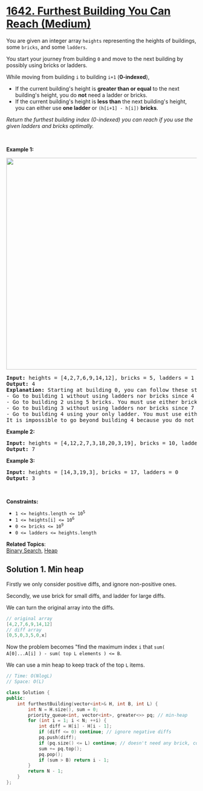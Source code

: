# [1642. Furthest Building You Can Reach (Medium)](https://leetcode.com/problems/furthest-building-you-can-reach/)

<p>You are given an integer array <code>heights</code> representing the heights of buildings, some <code>bricks</code>, and some <code>ladders</code>.</p>

<p>You start your journey from building <code>0</code> and move to the next building by possibly using bricks or ladders.</p>

<p>While moving from building <code>i</code> to building <code>i+1</code> (<strong>0-indexed</strong>),</p>

<ul>
	<li>If the current building's height is <strong>greater than or equal</strong> to the next building's height, you do <strong>not</strong> need a ladder or bricks.</li>
	<li>If the current building's height is <b>less than</b> the next building's height, you can either use <strong>one ladder</strong> or <code>(h[i+1] - h[i])</code> <strong>bricks</strong>.</li>
</ul>

<p><em>Return the furthest building index (0-indexed) you can reach if you use the given ladders and bricks optimally.</em></p>

<p>&nbsp;</p>
<p><strong>Example 1:</strong></p>
<img alt="" src="https://assets.leetcode.com/uploads/2020/10/27/q4.gif" style="width: 562px; height: 561px;">
<pre><strong>Input:</strong> heights = [4,2,7,6,9,14,12], bricks = 5, ladders = 1
<strong>Output:</strong> 4
<strong>Explanation:</strong> Starting at building 0, you can follow these steps:
- Go to building 1 without using ladders nor bricks since 4 &gt;= 2.
- Go to building 2 using 5 bricks. You must use either bricks or ladders because 2 &lt; 7.
- Go to building 3 without using ladders nor bricks since 7 &gt;= 6.
- Go to building 4 using your only ladder. You must use either bricks or ladders because 6 &lt; 9.
It is impossible to go beyond building 4 because you do not have any more bricks or ladders.
</pre>

<p><strong>Example 2:</strong></p>

<pre><strong>Input:</strong> heights = [4,12,2,7,3,18,20,3,19], bricks = 10, ladders = 2
<strong>Output:</strong> 7
</pre>

<p><strong>Example 3:</strong></p>

<pre><strong>Input:</strong> heights = [14,3,19,3], bricks = 17, ladders = 0
<strong>Output:</strong> 3
</pre>

<p>&nbsp;</p>
<p><strong>Constraints:</strong></p>

<ul>
	<li><code>1 &lt;= heights.length &lt;= 10<sup>5</sup></code></li>
	<li><code>1 &lt;= heights[i] &lt;= 10<sup>6</sup></code></li>
	<li><code>0 &lt;= bricks &lt;= 10<sup>9</sup></code></li>
	<li><code>0 &lt;= ladders &lt;= heights.length</code></li>
</ul>


**Related Topics**:  
[Binary Search](https://leetcode.com/tag/binary-search/), [Heap](https://leetcode.com/tag/heap/)

## Solution 1. Min heap

Firstly we only consider positive diffs, and ignore non-positive ones. 

Secondly, we use brick for small diffs, and ladder for large diffs.

We can turn the original array into the diffs.

```cpp
// original array
[4,2,7,6,9,14,12] 
// diff array
[0,5,0,3,5,0,x]
```

Now the problem becomes "find the maximum index `i` that `sum( A[0]...A[i] ) - sum( top L elements ) <= B`.

We can use a min heap to keep track of the top `L` items.

```cpp
// Time: O(NlogL)
// Space: O(L)

class Solution {
public:
    int furthestBuilding(vector<int>& H, int B, int L) {
        int N = H.size(), sum = 0; 
        priority_queue<int, vector<int>, greater<>> pq; // min-heap
        for (int i = 1; i < N; ++i) {
            int diff = H[i] - H[i - 1]; 
            if (diff <= 0) continue; // ignore negative diffs
            pq.push(diff);
            if (pq.size() <= L) continue; // doesn't need any brick, continue
            sum += pq.top();
            pq.pop();
            if (sum > B) return i - 1;
        }
        return N - 1;
    }
};
```
